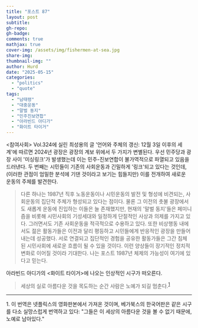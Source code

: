 ```yaml
---
title: "포스트 87"
layout: post
subtitle: 
gh-repo:
gh-badge:
comments: true
mathjax: true
cover-img: /assets/img/fishermen-at-sea.jpg
share-img: 
thumbnail-img: ""
author: Hurd
date: "2025-05-15"
categories: 
  - "politics"
  - "quote"
tags: 
  - "남태령"
  - "대중운동"
  - "말벌 동지"
  - "민주진보연합"
  - "아라빈드 아디가"
  - "화이트 타이거"
---
```


<참여사회> Vol.324에 실린 최성용의 글 '언어와 주체의 갱신: 12월 3일 이후의 세계'에 따르면 2024년 광장은 광장의 계보 위에서 두 가지가 변별된다. 우선 민주당과 광장 사이 '미싱링크'가 발생했는데 이는 민주-진보연합이 불가역적으로 파열되고 있음을 드러낸다. 두 번째는 시민들이 기존의 사회운동과 긴밀하게 '링크'되고 있다는 것인데, (이러한 관점이 엄밀한 분석에 기댄 것이라고 보기는 힘들지만) 이를 전개하여 새로운 운동의 주체를 발견한다.

> 다른 하나는 1987년 직후 노동운동이나 시민운동의 발전 및 형성에 비견되는, 사회운동의 집단적 주체가 형성되고 있다는 점이다. 물론 그 이전의 촛불 광장에서도 새롭게 운동에 진입하는 이들은 늘 존재했지만, 현재의 '말벌 동지'들은 페미니즘을 비롯해 시민사회의 기성세대와 일정하게 단절적인 사상과 의제를 가지고 있다. 그러면서도 기존 사회운동을 적극적으로 수용하고 있다. 또한 비상행동 내에서도 젊은 활동가들은 이전과 달리 평등하고 시민들에게 반응적인 광장을 만들어 내는데 성공했다. 서로 연결되고 집단적인 경험을 공유한 활동가들은 그간 침체된 시민사회에 새로운 흐름이 될 수 있을 것이다. 이런 양상들이 장기적인 정치적 변화로 이어질 것이라 기대한다. 나는 포스트 1987년 체제의 가능성이 여기에 있다고 믿는다.

아라빈드 아디가의 <화이트 타이거>에 나오는 인상적인 시구가 떠오른다.

> 세상의 실로 아름다운 것을 목도하는 순간 사람은 노예가 되길 멈춘다.<sup>[1](#footnote_1)</sup>

---
<a name="footnote_1">1</a>. 이 번역은 넷플릭스의 영화판본에서 가져온 것이며, 베가북스의 한국어판은 같은 시구를 다소 실망스럽게 번역하고 있다: "그들은 이 세상의 아름다운 것을 볼 수 없기 때문에, 노예로 남아있다."
